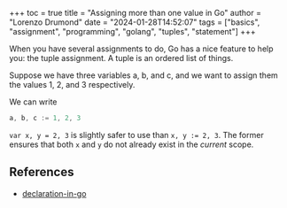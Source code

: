 +++
toc = true
title = "Assigning more than one value in Go"
author = "Lorenzo Drumond"
date = "2024-01-28T14:52:07"
tags = ["basics",  "assignment",  "programming",  "golang",  "tuples",  "statement"]
+++


When you have several assignments to do, Go has a nice feature to help you: the tuple assignment. A tuple is an ordered list of things.

Suppose we have three variables a, b, and c, and we want to assign them the values 1, 2, and 3 respectively.

We can write
```go
a, b, c := 1, 2, 3
```

`var x, y = 2, 3` is slightly safer to use than `x, y := 2, 3`. The former ensures that both `x` and `y` do not already exist in the _current_ scope.

## References
- [declaration-in-go](/wiki/declaration-in-go/)
